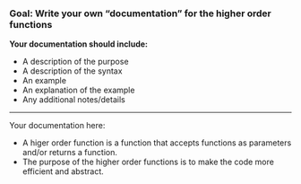 ### Goal: Write your own “documentation” for the higher order functions
**Your documentation should include:**
- A description of the purpose
- A description of the syntax
- An example
- An explanation of the example
- Any additional notes/details

---
Your documentation here: 


* A higer order function is a function that accepts functions as parameters and/or returns a function. 
* The purpose of the higher order functions is to make the code more efficient and abstract.
